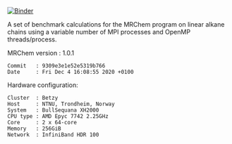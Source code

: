 [![Binder](https://mybinder.org/badge_logo.svg)](https://mybinder.org/v2/gh/MRChemSoft/mrchem-benchmark/betzy/v1.0)

A set of benchmark calculations for the MRChem program
on linear alkane chains using a variable number of
MPI processes and OpenMP threads/process.

MRChem version : 1.0.1

```
Commit   : 9309e3e1e52e5319b766
Date     : Fri Dec 4 16:08:55 2020 +0100
```


Hardware configuration:

```
Cluster  : Betzy
Host     : NTNU, Trondheim, Norway
System   : BullSequana XH2000
CPU type : AMD Epyc 7742 2.25GHz
Core     : 2 x 64-core
Memory   : 256GiB
Network  : InfiniBand HDR 100
```
